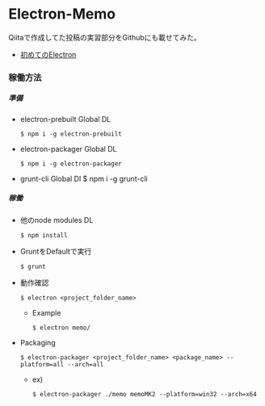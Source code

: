 # Electron-Memo

Qiitaで作成してた投稿の実習部分をGithubにも載せてみた。

-   [初めてのElectron](http://qiita.com/YoungjaeKwon/items/9a51dcc45533b2c52955)

### 稼働方法

##### 準備

-   electron-prebuilt Global DL

        $ npm i -g electron-prebuilt

-   electron-packager Global DL

        $ npm i -g electron-packager

-   grunt-cli Global Dl
        $ npm i -g grunt-cli

##### 稼働

-   他のnode modules DL

        $ npm install

-   GruntをDefaultで実行

        $ grunt

-   動作確認

        $ electron <project_folder_name>

    -   Example

            $ electron memo/

-   Packaging

        $ electron-packager <project_folder_name> <package_name> --platform=all --arch=all

    -   ex)

            $ electron-packager ./memo memoMK2 --platform=win32 --arch=x64
